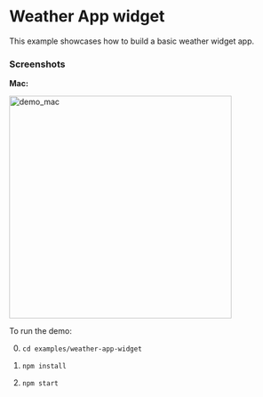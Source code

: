 # Weather App widget

This example showcases how to build a basic weather widget app.

### Screenshots

**Mac:**

<img alt="demo_mac" src="https://github.com/nodegui/react-nodegui/raw/master/examples/weather-app-widget/weather_widget_mac.png" height="400" />

To run the demo:

0. `cd examples/weather-app-widget`

1. `npm install`

1. `npm start`
